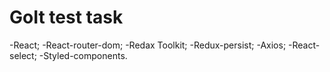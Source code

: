 # GoIt test task

-React; 
-React-router-dom; 
-Redax Toolkit; 
-Redux-persist; 
-Axios; 
-React-select; 
-Styled-components.
